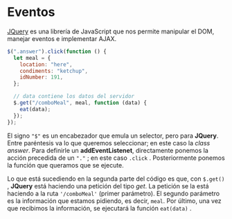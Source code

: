 # Eventos

[JQuery](https://jquery.com/) es una librería de JavaScript que nos permite manipular el DOM, manejar eventos e implementar AJAX.

```js
$(".answer").click(function () {
  let meal = {
    location: "here",
    condiments: "ketchup",
    idNumber: 191,
  };

  // data contiene los datos del servidor
  $.get("/comboMeal", meal, function (data) {
    eat(data);
  });
});
```

El signo `"$"` es un encabezador que emula un selector, pero para **JQuery**. Entre paréntesis va lo que queremos seleccionar; en este caso la _class answer_. Para definirle un **addEventListenet**, directamente ponemos la acción precedida de un `"."` ; en este caso `.click` . Posteriormente ponemos la función que queramos que se ejecute.

Lo que está sucediendo en la segunda parte del código es que, con `$.get()` , **JQuery** está haciendo una petición del tipo _get_. La petición se la está haciendo a la ruta `'/comboMeal'` (primer parámetro). El segundo parámetro es la información que estamos pidiendo, es decir, `meal`. Por último, una vez que recibimos la información, se ejecutará la función `eat(data)` .
